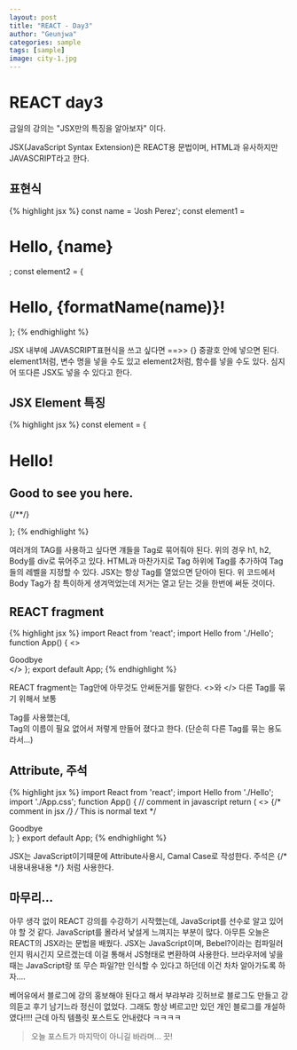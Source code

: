 ```yaml
---
layout: post
title: "REACT - Day3"
author: "Geunjwa"
categories: sample
tags: [sample]
image: city-1.jpg
---
```


# REACT day3

금일의 강의는 "JSX만의 특징을 알아보자" 이다.

JSX(JavaScript Syntax Extension)은 REACT용 문법이며, HTML과 유사하지만 JAVASCRIPT라고 한다.

## 표현식

{% highlight jsx %}
const name = 'Josh Perez';
const element1 = <h1>Hello, {name}</h1>;
const element2 = {
  <h1>
    Hello, {formatName(name)}!
  </h1>
};
{% endhighlight %}

JSX 내부에 JAVASCRIPT표현식을 쓰고 싶다면 ==>> {} 중괄호 안에 넣으면 된다.
element1처럼, 변수 명을 넣을 수도 있고
element2처럼, 함수를 넣을 수도 있다.
심지어 또다른 JSX도 넣을 수 있다고 한다.

## JSX Element 특징

{% highlight jsx %}
const element = {
  <div>
    <h1>Hello!</h1>
    <h2>Good to see you here.</h2>
      <Body /> {/*<Body></Body>*/}
  </div>
  
};
{% endhighlight %}

여러개의 TAG를 사용하고 싶다면 걔들을 Tag로 묶어줘야 된다. 위의 경우 h1, h2, Body를 div로 묶어주고 있다.
HTML과 마찬가지로 Tag 하위에 Tag를 추가하여 Tag들의 레벨을 지정할 수 있다.
JSX는 항상 Tag를 열었으면 닫아야 된다. 위 코드에서 Body Tag가 참 특이하게 생겨먹었는데 저거는 열고 닫는 것을 한번에 써둔 것이다.

## REACT fragment

{% highlight jsx %}
import React from 'react';
import Hello from './Hello';
function App() {
  <>
    <Hello />
    <div>Goodbye</div>
  </>
};
export default App;
{% endhighlight %}

REACT fragment는 Tag안에 아무것도 안써둔거를 말한다. <>와 </>
다른 Tag를 묶기 위해서 보통 <div> Tag를 사용했는데, <div> Tag의 이름이 필요 없어서 저렇게 만들어 졌다고 한다. (단순히 다른 Tag를 묶는 용도라서...)

## Attribute, 주석

{% highlight jsx %}
import React from 'react';
import Hello from './Hello';
import './App.css';
function App() {
// comment in javascript
return (
<>
{/* comment in jsx */}
/* This is normal text */
<Hello />
<div className="good-bye">Goodbye</div>
</>
);
}
export default App;
{% endhighlight %}

JSX는 JavaScript이기때문에 Attribute사용시, Camal Case로 작성한다.
주석은 {/* 내용내용내용 */} 처럼 사용한다. 


## 마무리...

아무 생각 없이 REACT 강의를 수강하기 시작했는데, JavaScript를 선수로 알고 있어야 할 것 같다. JavaScript를 몰라서 낯설게 느껴지는 부분이 많다.
아무튼 오늘은 REACT의 JSX라는 문법을 배웠다. JSX는 JavaScript이며, Bebel?이라는 컴파일러인지 뭐시긴지 모르겠는데 이걸 통해서 JS형태로 변환하여 사용한다. 브라우저에 넣을때는 JavaScript랑 또 무슨 파일?만 인식할 수 있다고 하던데 이건 차차 알아가도록 하자....

베어유에서 블로그에 강의 홍보해야 된다고 해서 부랴부랴 깃허브로 블로그도 만들고 강의듣고 후기 남기느라 정신이 없었다.
그래도 항상 벼르고만 있던 개인 블로그를 개설하였다!!!! 
근데 아직 템플릿 포스트도 안내렸다 ㅋㅋㅋㅋ

  > 오늘 포스트가 마지막이 아니길 바라며... 끗!

